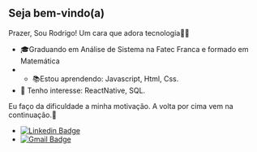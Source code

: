 ##  Seja bem-vindo(a)

Prazer, Sou Rodrigo! Um cara que adora tecnologia👨‍💻

-   🎓Graduando em Análise de Sistema na  Fatec Franca e formado em Matemática
-   -   📚Estou aprendendo: Javascript, Html, Css.
-   🎯  Tenho interesse: ReactNative, SQL.

Eu faço da dificuldade a minha motivação. A volta por cima vem na continuação.🚀

+ [![Linkedin Badge](https://img.shields.io/badge/-Rodrigo%20Santos-6633cc?style=flat-square&logo=Linkedin&logoColor=white&link=https://www.linkedin.com/in/rodrigo-santos-961b9217a/)](https://www.linkedin.com/in/rodrigo-santos-961b9217a/) 
+ [![Gmail Badge](https://img.shields.io/badge/-rodrigosantosmath@gmail.com-6633cc?style=flat-square&logo=Gmail&logoColor=white&link=mailto:rodrigosantosmath@gmail.com)](mailto:rodrigosantosmath@gmail.com)
